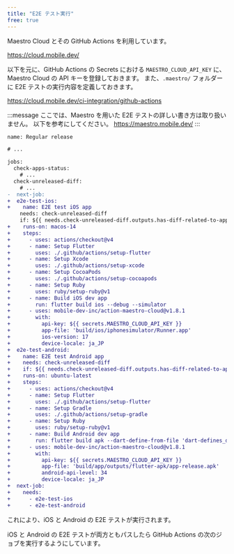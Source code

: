 ```yaml
---
title: "E2E テスト実行"
free: true
---
```


Maestro Cloud とその GitHub Actions を利用しています。

https://cloud.mobile.dev/

以下を元に、GitHub Actions の Secrets における `MAESTRO_CLOUD_API_KEY` に、Maestro Cloud の API キーを登録しておきます。
また、`.maestro/` フォルダーに E2E テストの実行内容を定義しておきます。

https://cloud.mobile.dev/ci-integration/github-actions

:::message
ここでは、Maestro を用いた E2E テストの詳しい書き方は取り扱いません。
以下を参考にしてください。
https://maestro.mobile.dev/
:::

```diff yaml:.github/workflows/regular-release.yml
name: Regular release

# ...

jobs:
  check-apps-status:
    # ...
  check-unreleased-diff:
    # ...
-  next-job:
+  e2e-test-ios:
+    name: E2E test iOS app
    needs: check-unreleased-diff
    if: ${{ needs.check-unreleased-diff.outputs.has-diff-related-to-app == 'true' }}
+    runs-on: macos-14
+    steps:
+      - uses: actions/checkout@v4
+      - name: Setup Flutter
+        uses: ./.github/actions/setup-flutter
+      - name: Setup Xcode
+        uses: ./.github/actions/setup-xcode
+      - name: Setup CocoaPods
+        uses: ./.github/actions/setup-cocoapods
+      - name: Setup Ruby
+        uses: ruby/setup-ruby@v1
+      - name: Build iOS dev app
+        run: flutter build ios --debug --simulator
+      - uses: mobile-dev-inc/action-maestro-cloud@v1.8.1
+        with:
+          api-key: ${{ secrets.MAESTRO_CLOUD_API_KEY }}
+          app-file: 'build/ios/iphonesimulator/Runner.app'
+          ios-version: 17
+          device-locale: ja_JP
+  e2e-test-android:
+    name: E2E test Android app
+    needs: check-unreleased-diff
+    if: ${{ needs.check-unreleased-diff.outputs.has-diff-related-to-app == 'true' }}
+    runs-on: ubuntu-latest
+    steps:
+      - uses: actions/checkout@v4
+      - name: Setup Flutter
+        uses: ./.github/actions/setup-flutter
+      - name: Setup Gradle
+        uses: ./.github/actions/setup-gradle
+      - name: Setup Ruby
+        uses: ruby/setup-ruby@v1
+      - name: Build Android dev app
+        run: flutter build apk --dart-define-from-file 'dart-defines_dev.json'
+      - uses: mobile-dev-inc/action-maestro-cloud@v1.8.1
+        with:
+          api-key: ${{ secrets.MAESTRO_CLOUD_API_KEY }}
+          app-file: 'build/app/outputs/flutter-apk/app-release.apk'
+          android-api-level: 34
+          device-locale: ja_JP
+  next-job:
+    needs:
+      - e2e-test-ios
+      - e2e-test-android
```

これにより、iOS と Android の E2E テストが実行されます。

iOS と Android の E2E テストが両方ともパスしたら GitHub Actions の次のジョブを実行するようにしています。
